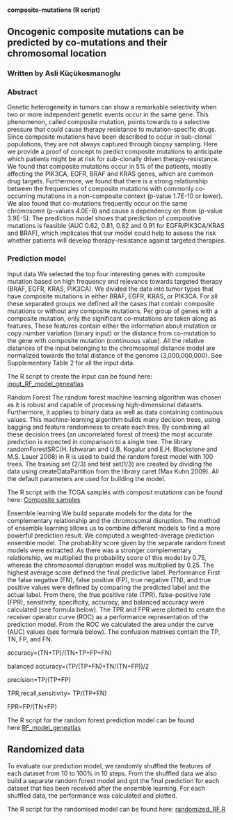 #### composite-mutations (R script)

## Oncogenic composite mutations can be predicted by co-mutations and their chromosomal location

### Written by Asli Küçükosmanoglu

### Abstract
Genetic heterogeneity in tumors can show a remarkable selectivity when two or more independent genetic events occur in the same gene.  This phenomenon, called composite mutation, points towards to a selective pressure that could cause therapy resistance to mutation-specific drugs. Since composite mutations have been described to occur in sub-clonal populations, they are not always captured through biopsy sampling. Here we provide a proof of concept to predict composite mutations to anticipate which patients might be at risk for sub-clonally driven therapy-resistance. We found that composite mutations occur in 5% of the patients, mostly affecting the PIK3CA, EGFR, BRAF and KRAS genes, which are common drug targets. Furthermore, we found that there is a strong relationship between the frequencies of composite mutations with commonly co-occurring mutations in a non-composite context (p-value 1.7E-10 or lower). We also found that co-mutations frequently occur on the same chromosome (p-values 4.0E-8) and cause a dependency on them (p-value 3.9E-5). The prediction model shows that prediction of compositive mutations is feasible (AUC 0.62, 0.81, 0.82 and 0.91 for EGFR/PIK3CA/KRAS and BRAF), which implicates that our model could help to assess the risk whether patients will develop therapy-resistance against targeted therapies.


### Prediction model
Input data We selected the top four interesting genes with composite mutation based on high frequency and relevance towards targeted therapy (BRAF, EGFR, KRAS, PIK3CA). We divided the data into tumor types that have composite mutations in either BRAF, EGFR, KRAS, or PIK3CA.  For all these separated groups we defined all the cases that contain composite mutations or without any composite mutations. Per group of genes with a composite mutation, only the significant co-mutations are taken along as features. These features contain either the information about mutation or copy number variation (binary input) or the distance from co-mutation to the gene with composite mutation (continuous value). All the relative distances of the input belonging to the chromosomal distance model are normalized towards the total distance of the genome (3,000,000,000). See Supplementary Table 2 for all the input data.

The R script to create the input can be found here: [input_RF_model_geneatlas](https://github.com/bartwesterman/composite-mutations/blob/main/input_RF_model_geneatlas.R)

Random Forest The random forest machine learning algorithm was chosen as it is robust and capable of processing high-dimensional datasets. Furthermore, it applies to binary data as well as data containing continuous values. This machine-learning algorithm builds many decision trees, using bagging and feature randomness to create each tree. By combining all these decision trees (an uncorrelated forest of trees) the most accurate prediction is expected in comparison to a single tree. The library randomForestSRC(H. Ishwaran and U.B. Kogalur and E.H. Blackstone and M.S. Lauer 2008) in R is used to build the random forest model with 100 trees. The training set (2/3) and test set(1/3) are created by dividing the data using createDataPartition from the library caret (Max Kuhn 2009). All the default parameters are used for building the model.

The R script with the TCGA samples with composit mutations can be found here: [Composite samples](https://github.com/bartwesterman/composite-mutations/tree/Source-data)

Ensemble learning We build separate models for the data for the complementary relationship and the chromosomal disruption. The method of ensemble learning allows us to combine different models to find a more powerful prediction result. We computed a weighted-average prediction ensemble model. The probability score given by the separate random forest models were extracted. As there was a stronger complementary relationship, we multiplied the probability score of this model by 0.75, whereas the chromosomal disruption model was multiplied by 0.25. The highest average score defined the final predictive label.
Performance First the false negative (FN), false positive (FP), true negative (TN), and true positive values were defined by comparing the predicted label and the actual label. From there, the true positive rate (TPR), false-positive rate (FPR), sensitivity, specificity, accuracy, and balanced accuracy were calculated (see formula below). The TPR and FPR were plotted to create the receiver operator curve (ROC) as a performance representation of the prediction model. From the ROC we calculated the area under the curve (AUC) values (see formula below). The confusion matrixes contain the TP, TN, FP, and FN.

accuracy=(TN+TP)/(TN+TP+FP+FN)

balanced accuracy=(TP/(TP+FN)+TN/(TN+FP))/2

precision=TP/(TP+FP)

TPR,recall,sensitivity= TP/(TP+FN)

FPR=FP/(TN+FP)

The R script for the random forest prediction model can be found here:[RF_model_geneatlas](https://github.com/bartwesterman/composite-mutations/blob/main/RF_model_geneatlas.R)
 
## Randomized data 
To evaluate our prediction model, we randomly shuffled the features of each dataset from 10 to 100% in 10 steps. From the shuffled data we also build a separate random forest model and got the final prediction for each dataset that has been received after the ensemble learning. For each shuffled data, the performance was calculated and plotted.

The R script for the randomised model can be found here: [randomized_RF.R](https://github.com/bartwesterman/composite-mutations/blob/main/randomized_RF.R)

